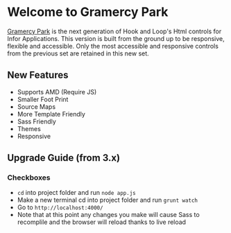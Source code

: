 
# Welcome to Gramercy Park

[Gramercy Park](http://en.wikipedia.org/wiki/Gramercy_Park) is the next generation of Hook and Loop's Html controls for Infor Applications. This version is built from the ground up to be responsive, flexible and accessible. Only the most accessible and responsive controls from the previous set are retained in this new set.

## New Features
* Supports AMD (Require JS)
* Smaller Foot Print
* Source Maps
* More Template Friendly
* Sass Friendly
* Themes
* Responsive


## Upgrade Guide (from 3.x)

### Checkboxes
* `cd` into project folder and run `node app.js`
* Make a new terminal cd into project folder and run `grunt watch`
* Go to `http://localhost:4000/`
* Note that at this point any changes you make will cause Sass to recomplile and the browser will reload thanks to live reload
